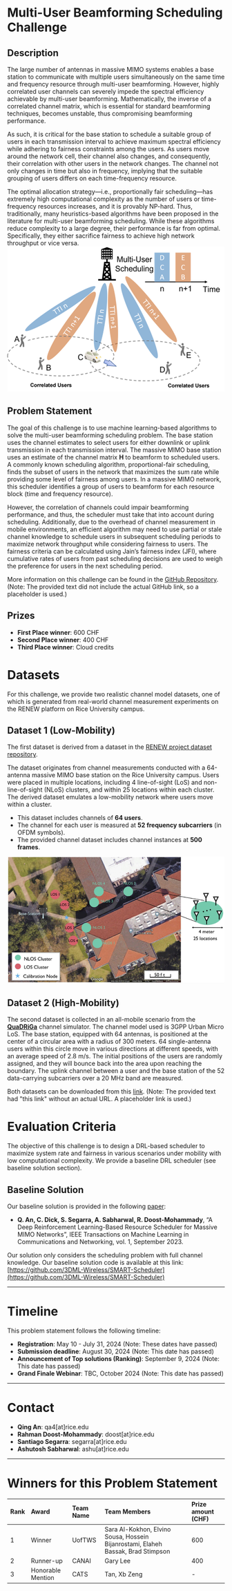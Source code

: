 # Multi-User Beamforming Scheduling Challenge

## Description

The large number of antennas in massive MIMO systems enables a base station to communicate with multiple users simultaneously on the same time and frequency resource through multi-user beamforming. However, highly correlated user channels can severely impede the spectral efficiency achievable by multi-user beamforming. Mathematically, the inverse of a correlated channel matrix, which is essential for standard beamforming techniques, becomes unstable, thus compromising beamforming performance.

As such, it is critical for the base station to schedule a suitable group of users in each transmission interval to achieve maximum spectral efficiency while adhering to fairness constraints among the users. As users move around the network cell, their channel also changes, and consequently, their correlation with other users in the network changes. The channel not only changes in time but also in frequency, implying that the suitable grouping of users differs on each time-frequency resource.

The optimal allocation strategy—i.e., proportionally fair scheduling—has extremely high computational complexity as the number of users or time-frequency resources increases, and it is provably NP-hard. Thus, traditionally, many heuristics-based algorithms have been proposed in the literature for multi-user beamforming scheduling. While these algorithms reduce complexity to a large degree, their performance is far from optimal. Specifically, they either sacrifice fairness to achieve high network throughput or vice versa.
![fig](fig1.png)

## Problem Statement

The goal of this challenge is to use machine learning-based algorithms to solve the multi-user beamforming scheduling problem. The base station uses the channel estimates to select users for either downlink or uplink transmission in each transmission interval. The massive MIMO base station uses an estimate of the channel matrix **H** to beamform to scheduled users. A commonly known scheduling algorithm, proportional-fair scheduling, finds the subset of users in the network that maximizes the sum rate while providing some level of fairness among users. In a massive MIMO network, this scheduler identifies a group of users to beamform for each resource block (time and frequency resource).

However, the correlation of channels could impair beamforming performance, and thus, the scheduler must take that into account during scheduling. Additionally, due to the overhead of channel measurement in mobile environments, an efficient algorithm may need to use partial or stale channel knowledge to schedule users in subsequent scheduling periods to maximize network throughput while considering fairness to users. The fairness criteria can be calculated using Jain’s fairness index (JFI), where cumulative rates of users from past scheduling decisions are used to weigh the preference for users in the next scheduling period.

More information on this challenge can be found in the [GitHub Repository](https://github.com/3DML-Wireless/SMART-Scheduler/tree/master/ML-Challenge). (Note: The provided text did not include the actual GitHub link, so a placeholder is used.)

## Prizes

* **First Place winner**: 600 CHF
* **Second Place winner**: 400 CHF
* **Third Place winner**: Cloud credits

# Datasets

For this challenge, we provide two realistic channel model datasets, one of which is generated from real-world channel measurement experiments on the RENEW platform on Rice University campus.

## Dataset 1 (Low-Mobility)

The first dataset is derived from a dataset in the [RENEW project dataset repository](https://renew-wireless.org/dataset-iuc.html).

The dataset originates from channel measurements conducted with a 64-antenna massive MIMO base station on the Rice University campus. Users were placed in multiple locations, including 4 line-of-sight (LoS) and non-line-of-sight (NLoS) clusters, and within 25 locations within each cluster. The derived dataset emulates a low-mobility network where users move within a cluster.

* This dataset includes channels of **64 users**.
* The channel for each user is measured at **52 frequency subcarriers** (in OFDM symbols).
* The provided channel dataset includes channel instances at **500 frames**.

![Figure 2: Dataset Collection in Outdoor Scenario](fig2.png)

## Dataset 2 (High-Mobility)

The second dataset is collected in an all-mobile scenario from the [**QuaDRiGa**](https://github.com/fraunhoferhhi/QuaDRiGa) channel simulator. The channel model used is 3GPP Urban Micro LoS. The base station, equipped with 64 antennas, is positioned at the center of a circular area with a radius of 300 meters. 64 single-antenna users within this circle move in various directions at different speeds, with an average speed of 2.8 m/s. The initial positions of the users are randomly assigned, and they will bounce back into the area upon reaching the boundary. The uplink channel between a user and the base station of the 52 data-carrying subcarriers over a 20 MHz band are measured.

Both datasets can be downloaded from this [link](https://drive.google.com/file/d/1P8QJd2OKQ8bS4eDQmb4JIEnVQuWQWiq0/view). (Note: The provided text had "this link" without an actual URL. A placeholder link is used.)
# Evaluation Criteria

The objective of this challenge is to design a DRL-based scheduler to maximize system rate and fairness in various scenarios under mobility with low computational complexity. We provide a baseline DRL scheduler (see baseline solution section).

## Baseline Solution

Our baseline solution is provided in the following [paper](https://arxiv.org/pdf/2303.00958.pdf):

* **Q. An, C. Dick, S. Segarra, A. Sabharwal, R. Doost-Mohammady**, “A Deep Reinforcement Learning-Based Resource Scheduler for Massive MIMO Networks”, IEEE Transactions on Machine Learning in Communications and Networking, vol. 1, September 2023.

Our solution only considers the scheduling problem with full channel knowledge. Our baseline solution code is available at this link: [https://github.com/3DML-Wireless/SMART-Scheduler](https://github.com/3DML-Wireless/SMART-Scheduler)

---

# Timeline

This problem statement follows the following timeline:

* **Registration**: May 10 - July 31, 2024 (Note: These dates have passed)
* **Submission deadline**: August 30, 2024 (Note: This date has passed)
* **Announcement of Top solutions (Ranking)**: September 9, 2024 (Note: This date has passed)
* **Grand Finale Webinar**: TBC, October 2024 (Note: This date has passed)

---

# Contact

* **Qing An**: qa4[at]rice.edu
* **Rahman Doost-Mohammady**: doost[at]rice.edu
* **Santiago Segarra**: segarra[at]rice.edu
* **Ashutosh Sabharwal**: ashu[at]rice.edu

---

# Winners for this Problem Statement

| Rank | Award             | Team Name   | Team Members                                             | Prize amount (CHF) |
| :--- | :---------------- | :---------- | :------------------------------------------------------- | :----------------- |
| 1    | Winner            | UofTWS      | Sara Al-Kokhon, Elvino Sousa, Hossein Bijanrostami, Elaheh Bassak, Brad Stimpson | 600                |
| 2    | Runner-up         | CANAI       | Gary Lee                                                 | 400                |
| 3    | Honorable Mention | CATS        | Tan, Xb Zeng                                             | -                  |
